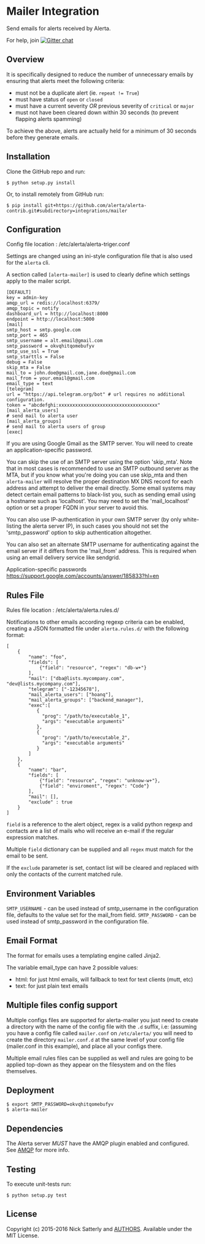 Mailer Integration
==================

Send emails for alerts received by Alerta.

For help, join [![Gitter chat](https://badges.gitter.im/alerta/chat.png)](https://gitter.im/alerta/chat)

Overview
--------

It is specifically designed to reduce the number of unnecessary emails by
ensuring that alerts meet the following criteria:

  * must not be a duplicate alert (ie. ``repeat != True``)
  * must have status of ``open`` or ``closed``
  * must have a current severity *OR* previous severity of ``critical`` or ``major``
  * must not have been cleared down within 30 seconds (to prevent flapping alerts spamming)

To achieve the above, alerts are actually held for a minimum of 30 seconds
before they generate emails.

Installation
------------

Clone the GitHub repo and run:

    $ python setup.py install

Or, to install remotely from GitHub run:

    $ pip install git+https://github.com/alerta/alerta-contrib.git#subdirectory=integrations/mailer

Configuration
-------------
Config file location : /etc/alerta/alerta-triger.conf

Settings are changed using an ini-style configuration file that is also
used for the ``alerta`` cli.

A section called ``[alerta-mailer]`` is used to clearly define which
settings apply to the mailer script.

```
[DEFAULT]
key = admin-key
amqp_url = redis://localhost:6379/
amqp_topic = notify
dashboard_url = http://localhost:8000
endpoint = http://localhost:5000
[mail]
smtp_host = smtp.google.com
smtp_port = 465
smtp_username = alt.email@gmail.com
smtp_password = okvqhitqomebufyv
smtp_use_ssl = True
smtp_starttls = False
debug = False
skip_mta = False
mail_to = john.doe@gmail.com,jane.doe@gmail.com
mail_from = your.email@gmail.com
email_type = text
[telegram]
url = "https://api.telegram.org/bot" # url requires no additional configuration.
token = "abcdefghi:xxxxxxxxxxxxxxxxxxxxxxxxxxxxxxxxxxxx"
[mail_alerta_users]
# send mail to alerta user
[mail_alerta_groups]
# send mail to alerta users of group
[exec]
```

If you are using Google Gmail as the SMTP server. You will need to create
an application-specific password.

You can skip the use of an SMTP server using the option 'skip_mta'. Note
that in most cases is recommended to use an SMTP outbound server as the
MTA, but if you know what you're doing you can use skip_mta and then
``alerta-mailer`` will resolve the proper destination MX DNS record for
each address and attempt to deliver the email directly. Some email
systems may detect certain email patterns to black-list you, such as
sending email using a hostname such as 'localhost'. You may need to
set the 'mail_localhost' option or set a proper FQDN in your server to
avoid this.

You can also use IP-authentication in your own SMTP server (by only
white-listing the alerta server IP), in such cases you should not
set the 'smtp_password' option to skip authentication altogether.

You can also set an alternate SMTP username for authenticating against
the email server if it differs from the 'mail_from' address. This is
required when using an email delivery service like sendgrid.

Application-specific passwords
https://support.google.com/accounts/answer/185833?hl=en


Rules File
----------
Rules file location : /etc/alerta/alerta.rules.d/

Notifications to other emails according regexp criteria can be enabled,
creating a JSON formatted file under ```alerta.rules.d/``` with the
following format:

```
[
    {
        "name": "foo",
        "fields": [
            {"field": "resource", "regex": "db-w+"}
        ],
        "mail": ["dba@lists.mycompany.com", "dev@lists.mycompany.com"],
        "telegram": ["-12345678"],
        "mail_alerta_users": ["hoanq"],
        "mail_alerta_groups": ["backend_manager"],
        "exec":[
           {
             "prog": "/path/to/executable_1",
             "args": "executable arguments"
           },
           {
             "prog": "/path/to/executable_2",
             "args": "executable arguments"
           }
        ]
    },
    {
        "name": "bar",
        "fields": [
            {"field": "resource", "regex": "unknow-w+"},
            {"field": "enviroment", "regex": "Code"}
        ],
        "mail": [],
        "exclude" : true
    }
]
```

``field`` is a reference to the alert object, regex is a valid python
regexp and contacts are a list of mails who will receive an e-mail if
the regular expression matches.

Multiple ``field`` dictionary can be supplied and all ``regex`` must
match for the email to be sent.

If the ``exclude`` parameter is set, contact list will be cleared and
replaced with only the contacts of the current matched rule.

Environment Variables
---------------------

``SMTP_USERNAME`` - can be used instead of smtp_username in the configuration file,
    defaults to the value set for the mail_from field.
``SMTP_PASSWORD`` - can be used instead of smtp_password in the configuration file.

Email Format
------------

The format for emails uses a templating engine called Jinja2.

The variable email_type can have 2 possible values:

- html: for just html emails, will fallback to text for text clients (mutt, etc)
- text: for just plain text emails

Multiple files config support
-----------------------------

Multiple configs files are supported for alerta-mailer you just need
to create a directory with the name of the config file with the ``.d``
suffix, i.e: (assuming you have a config file called ``mailer.conf``
on ``/etc/alerta/`` you will need to create the directory ``mailer.conf.d``
at the same level of your config file (mailer.conf in this example),
and place all your configs there.

Multiple email rules files can be supplied as well and rules are
going to be applied top-down as they appear on the filesystem and
on the files themselves.

Deployment
----------

    $ export SMTP_PASSWORD=okvqhitqomebufyv
    $ alerta-mailer

Dependencies
------------

The Alerta server *MUST* have the AMQP plugin enabled and configured.
See [AMQP](plugins/amqp) for more info.

Testing
-------

To execute unit-tests run:

    $ python setup.py test

License
-------

Copyright (c) 2015-2016 Nick Satterly and [AUTHORS](/AUTHORS). Available under the MIT License.
